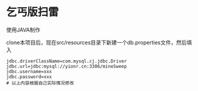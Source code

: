 # 乞丐版扫雷
使用JAVA制作

clone本项目后，现在src/resources目录下新建一个db.properties文件，然后填入
```properties
jdbc.driverClassName=com.mysql.cj.jdbc.Driver
jdbc.url=jdbc:mysql://yionr.cn:3306/mineSweep
jdbc.username=xxx
jdbc.password=xxx
# 以上内容根据自己实际情况修改
```